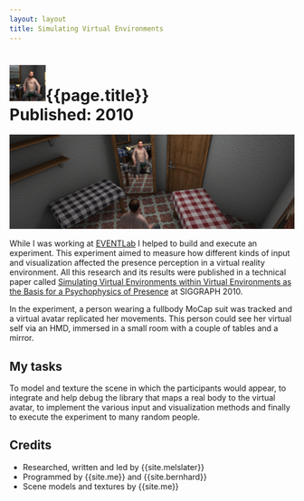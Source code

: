 ```yaml
---
layout: layout
title: Simulating Virtual Environments
---
```


<h1>
<img src="../images/paper-simulating-virtual-env.png">{{page.title}}
<section class="byline">Published: 2010</section>
</h1>

![{{page.title}} screenshot](../images/paper-simulating-virtual-env_scr.png)

While I was working at [EVENTLab](http://www.event-lab.org/) I helped to build and execute an experiment. This experiment aimed to measure how different kinds of input and visualization affected the presence perception in a virtual reality environment. All this research and its results were published in a technical paper called [Simulating Virtual Environments within Virtual Environments as the Basis for a Psychophysics of Presence](../files/a92-slater.pdf) at SIGGRAPH 2010.

In the experiment, a person wearing a fullbody MoCap suit was tracked and a virtual avatar replicated her movements. This person could see her virtual self via an HMD, immersed in a small room with a couple of tables and a mirror.

My tasks
---

To model and texture the scene in which the participants would appear, to integrate and help debug the library that maps a real body to the virtual avatar, to implement the various input and visualization methods and finally to execute the experiment to many random people.

Credits
---

- Researched, written and led by {{site.melslater}}
- Programmed by {{site.me}} and {{site.bernhard}}
- Scene models and textures by {{site.me}}
